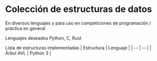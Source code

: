 # Colección de estructuras de datos
En diversos lenguajes y para uso en competiciones de programación / práctica en general

Lenguajes deseados Python, C, Rust

Lista de estructuras implementadas
| Estructura | Lenguaje |
| -- | -- |
| Árbol AVL | Python 3 |